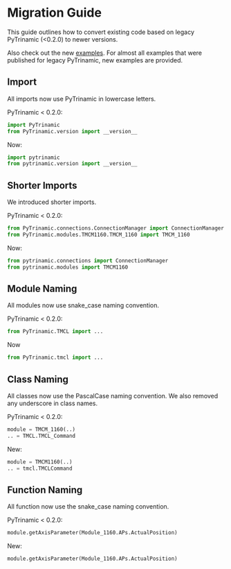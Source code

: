 # Migration Guide

This guide outlines how to convert existing code based on legacy PyTrinamic (<0.2.0) to newer versions.  

Also check out the new [examples](https://github.com/trinamic/PyTrinamic/tree/master/examples).
For almost all examples that were published for legacy PyTrinamic, new examples are provided.

## Import

All imports now use PyTrinamic in lowercase letters.

PyTrinamic < 0.2.0:

```py
import PyTrinamic
from PyTrinamic.version import __version__
```

Now:

```py
import pytrinamic
from pytrinamic.version import __version__
```


## Shorter Imports

We introduced shorter imports.

PyTrinamic < 0.2.0:

```py
from PyTrinamic.connections.ConnectionManager import ConnectionManager
from PyTrinamic.modules.TMCM1160.TMCM_1160 import TMCM_1160
```

Now:

```py
from pytrinamic.connections import ConnectionManager
from pytrinamic.modules import TMCM1160
```

## Module Naming

All modules now use snake_case naming convention.

PyTrinamic < 0.2.0:

```py
from PyTrinamic.TMCL import ...
```

Now
```py
from PyTrinamic.tmcl import ...
```

## Class Naming

All classes now use the PascalCase naming convention.
We also removed any underscore in class names.

PyTrinamic < 0.2.0:

```py
module = TMCM_1160(..)
.. = TMCL.TMCL_Command
```

New:

```py
module = TMCM1160(..)
.. = tmcl.TMCLCommand
```

## Function Naming

All function now use the snake_case naming convention.

PyTrinamic < 0.2.0:

```py
module.getAxisParameter(Module_1160.APs.ActualPosition)
```

New:

```py
module.getAxisParameter(Module_1160.APs.ActualPosition)
```